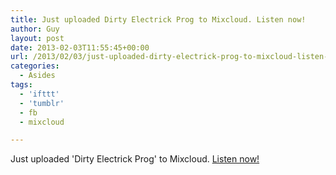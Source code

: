 ```yaml
---
title: Just uploaded Dirty Electrick Prog to Mixcloud. Listen now!
author: Guy
layout: post
date: 2013-02-03T11:55:45+00:00
url: /2013/02/03/just-uploaded-dirty-electrick-prog-to-mixcloud-listen-now/
categories:
  - Asides
tags:
  - 'ifttt'
  - 'tumblr'
  - fb
  - mixcloud

---
```


Just uploaded 'Dirty Electrick Prog' to Mixcloud. [Listen now!](https://www.mixcloud.com/guyjames/dirty-electrick-prog/)

